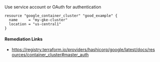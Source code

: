 
Use service account or OAuth for authentication

```hcl
resource "google_container_cluster" "good_example" {
  name     = "my-gke-cluster"
  location = "us-central1"
}
```

#### Remediation Links
 - https://registry.terraform.io/providers/hashicorp/google/latest/docs/resources/container_cluster#master_auth


